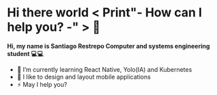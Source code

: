 # Hi there world  < Print"- How can I help you? -" >  :wave: 

**Hi, my name is Santiago Restrepo Computer and systems engineering student :computer::computer:**


- 🌱 I’m currently learning React Native, Yolo(IA) and Kubernetes 
- 📏 I like to design and layout mobile applications
- ⚡ May I help you?
